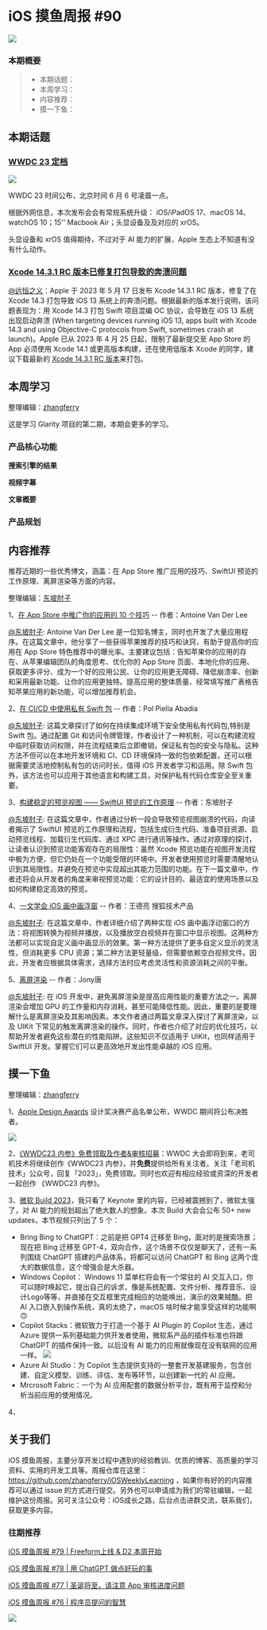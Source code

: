 # iOS 摸鱼周报 #90

![](https://cdn.zhangferry.com/Images/moyu_weekly_cover.jpeg)

### 本期概要

> * 本期话题：
> * 本周学习：
> * 内容推荐：
> * 摸一下鱼：

## 本期话题

### [WWDC 23 定档](https://developer.apple.com/wwdc23/ "WWDC 23 定档")

![](https://cdn.zhangferry.com/Images/202305250758432.png)

WWDC 23 时间公布，北京时间 6 月 6 号凌晨一点。

根据外网信息，本次发布会会有常规系统升级： iOS/iPadOS 17、macOS 14、watchOS 10；15'' Macbook Air；头显设备及及对应的 xrOS。

头显设备和 xrOS 值得期待，不过对于 AI 能力的扩展，Apple 生态上不知道有没有什么动作。

### [Xcode 14.3.1 RC 版本已修复打包导致的奔溃问题](https://developer.apple.com/forums/thread/727680#753414022 "Xcode 14.3.1 RC 版本已修复打包导致的奔溃问题")

[@远恒之义](https://github.com/eternaljust)：Apple 于 2023 年 5 月 17 日发布 Xcode 14.3.1 RC 版本，修复了在 Xcode 14.3 打包导致 iOS 13 系统上的奔溃问题。根据最新的版本发行说明，该问题表现为：用 Xcode 14.3 打包 Swift 项目混编 OC 协议，会导致在 iOS 13 系统出现启动奔溃 (When targeting devices running iOS 13, apps built with Xcode 14.3 and using Objective-C protocols from Swift, sometimes crash at launch)。Apple 已从 2023 年 4 月 25 日起，限制了最新提交至 App Store 的 App 必须使用 Xcode 14.1 或更高版本构建，还在使用低版本 Xcode 的同学，建议下载最新的 [Xcode 14.3.1 RC 版本](https://developer.apple.com/services-account/download?path=/Developer_Tools/Xcode_14.3.1_Release_Candidate/Xcode_14.3.1_Release_Candidate.xip "Xcode 14.3.1 RC 版本")来打包。

## 本周学习

整理编辑：[zhangferry](https://zhangferry.com)

这是学习 Glarity 项目的第二期，本期会更多的学习。

### 产品核心功能

**搜索引擎的结果**



**视频字幕**



**文章概要**



### 产品规划





## 内容推荐

推荐近期的一些优秀博文，涵盖：在 App Store 推广应用的技巧、SwiftUI 预览的工作原理、离屏渲染等方面的内容。

整理编辑：[东坡肘子](https://www.fatbobman.com/)

1、[在 App Store 中推广你的应用的 10 个技巧](https://www.avanderlee.com/optimization/getting-app-featured-app-store/ "在 App Store 推广你的应用的 10 个技巧") -- 作者：Antoine Van Der Lee

[@东坡肘子](https://www.fatbobman.com/): Antoine Van Der Lee 是一位知名博主，同时也开发了大量应用程序。在这篇文章中，他分享了一些获得苹果推荐的技巧和诀窍，有助于提高你的应用在 App Store 特色推荐中的曝光率。主要建议包括：告知苹果你的应用的存在、从苹果编辑团队的角度思考、优化你的 App Store 页面、本地化你的应用、获取更多评分、成为一个好的应用公民、让你的应用更无障碍、降低崩溃率、创新和采用最新功能、让你的应用更独特。提高应用的整体质量、经常填写推广表格告知苹果应用的新功能，可以增加推荐机会。

2、[在 CI/CD 中使用私有 Swift 包](https://www.polpiella.dev/private-swift-packages-on-ci-cd/ "在 CI/CD 中使用私有 Swift 包") -- 作者：Pol Piella Abadia

[@东坡肘子](https://www.fatbobman.com/): 这篇文章探讨了如何在持续集成环境下安全使用私有代码包,特别是 Swift 包。通过配置 Git 和访问令牌管理，作者设计了一种机制，可以在构建流程中临时获取访问权限，并在流程结束后立即撤销，保证私有包的安全与隐私。这种方法不但可以在本地开发环境和 CI、CD 环境保持一致的包依赖配置，还可以根据需要灵活地控制私有包的访问时长，值得 iOS 开发者学习和运用。除 Swift 包外，该方法也可以应用于其他语言和构建工具，对保护私有代码仓库安全至关重要。

3、[构建稳定的预览视图 —— SwiftUI 预览的工作原理](https://www.fatbobman.com/posts/how-SwiftUI-Preview-works/ "构建稳定的预览视图 —— SwiftUI 预览的工作原理") -- 作者：东坡肘子

[@东坡肘子](https://www.fatbobman.com/): 在这篇文章中，作者通过分析一段会导致预览视图崩溃的代码，向读者揭示了 SwiftUI 预览的工作原理和流程，包括生成衍生代码、准备项目资源、启动预览线程、加载衍生代码库、通过 XPC 进行通讯等操作。通过对原理的探讨，让读者认识到预览功能客观存在的局限性：虽然 Xcode 预览功能在视图开发流程中极为方便，但它仍处在一个功能受限的环境中。开发者使用预览时需要清醒地认识到其局限性，并避免在预览中实现超出其能力范围的功能。在下一篇文章中，作者还将会从开发者的角度来审视预览功能：它的设计目的、最适宜的使用场景以及如何构建稳定高效的预览。

4、[​一文学会 iOS 画中画浮窗](https://mp.weixin.qq.com/s/SDasEZ2cYmm9Kim0KlHicw "​一文学会 iOS 画中画浮窗") -- 作者：王德亮 搜狐技术产品

[@东坡肘子](https://www.fatbobman.com/): 在这篇文章中，作者详细介绍了两种实现 iOS 画中画浮动窗口的方法：将视图转换为视频并播放，以及播放空白视频并在窗口中显示视图。这两种方法都可以实现自定义画中画显示的效果。第一种方法提供了更多自定义显示的灵活性，但消耗更多 CPU 资源；第二种方法更轻量级，但需要依赖空白视频文件。因此，开发者应根据具体需求，选择方法时应考虑灵活性和资源消耗之间的平衡。

5、[离屏渲染](https://juejin.cn/post/7214018170833928250 "离屏渲染") -- 作者：Jony唐

[@东坡肘子](https://www.fatbobman.com/): 在 iOS 开发中，避免离屏渲染是提高应用性能的重要方法之一。离屏渲染会增加 GPU 的工作量和内存消耗，甚至可能降低性能。因此，重要的是要理解什么是离屏渲染及其影响因素。本文作者通过两篇文章深入探讨了离屏渲染，以及 UIKit 下常见的触发离屏渲染的操作。同时，作者也介绍了对应的优化技巧，以帮助开发者避免这些潜在的性能陷阱。这些知识不仅适用于 UIKit，也同样适用于 SwiftUI 开发。掌握它们可以更高效地开发出性能卓越的 iOS 应用。



## 摸一下鱼

整理编辑：[zhangferry](https://zhangferry.com)

1、[Apple Design Awards](https://developer.apple.com/design/awards/ "Apple Design Awards") 设计奖决赛产品名单公布，WWDC 期间将公布决胜者。

![](https://cdn.zhangferry.com/Images/202305252206602.png)

2、[《WWDC23 内参》免费领取及作者&审核招募](https://mp.weixin.qq.com/s/S04VnQRDNIcjZUJ8xCrQBg)：WWDC 大会即将到来，老司机技术将继续创作《WWDC23 内参》，并**免费**提供给所有关注者。关注「老司机技术」公众号，回复「2023」，免费领取。同时也欢迎有相应经验或资深的开发者一起创作 《WWDC23 内参》。

3、[微软 Build 2023](https://news.microsoft.com/build-2023/ "微软 Build 2023")，我只看了 Keynote 里的内容，已经被震撼到了，微软太强了，对 AI 能力的规划超出了绝大数人的想象。本次 Build 大会会公布 50+ new updates，本节视频只列出了 5 个：

* Bring Bing to ChatGPT：之前是把 GPT4 迁移至 Bing，面对的是搜索场景；现在把 Bing 迁移至 GPT-4，双向合作，这个场景不仅仅是聊天了，还有一系列围绕 ChatGPT 搭建的产品体系，将都可以访问 ChatGPT 和 Bing 这两个庞大的数据信息，这个增强会是大杀器。
* Windows Copilot：  Windows 11 菜单栏将会有一个常驻的 AI 交互入口，你可以随时唤起它，提出自己的诉求，像是系统配置、文件分析、推荐音乐、设计Logo等等，并直接在交互框里完成相应的功能唤出，演示的效果贼酷。把 AI 入口嵌入到操作系统，真的太绝了，macOS 啥时候才能享受这样的功能啊🙃
* Copilot Stacks：微软致力于打造一个基于 AI Plugin 的 Copilot 生态，通过 Azure 提供一系列基础能力供开发者使用，微软系产品的插件标准也将跟 ChatGPT 的插件保持一致。以后没有 AI 能力的应用就像现在没有联网的应用一样。
	![](https://cdn.zhangferry.com/Images/202305252317906.png)
* Azure AI Studio：为 Copilot 生态提供支持的一整套开发基建服务，包含创建、自定义模型、训练、评估、发布等环节，以创建新一代的 AI 应用。
* Mrcrosoft Fabric：一个为 AI 应用配套的数据分析平台，既有用于监控和分析当前应用的使用情况。

4、

## 关于我们

iOS 摸鱼周报，主要分享开发过程中遇到的经验教训、优质的博客、高质量的学习资料、实用的开发工具等。周报仓库在这里：https://github.com/zhangferry/iOSWeeklyLearning ，如果你有好的的内容推荐可以通过 issue 的方式进行提交。另外也可以申请成为我们的常驻编辑，一起维护这份周报。另可关注公众号：iOS成长之路，后台点击进群交流，联系我们，获取更多内容。

### 往期推荐

[iOS 摸鱼周报 #79 | Freeform上线 & D2 本周开始](https://mp.weixin.qq.com/s/HdEhmXt60853tzM6xiVUwA)

[iOS 摸鱼周报 #78 |  用 ChatGPT 做点好玩的事 ](https://mp.weixin.qq.com/s/27J4NguYRsxYWmff_6iDcg)

[iOS 摸鱼周报 #77 | 圣诞将至，请注意 App 审核进度问题](https://mp.weixin.qq.com/s/yYdGO1kRcwQJ3-z-aavHYA)

[iOS 摸鱼周报 #76 | 程序员提问的智慧](https://mp.weixin.qq.com/s/5chb-a9u7VMdLis1FG6B6Q)

![](https://cdn.zhangferry.com/Images/WechatIMG384.jpeg)
